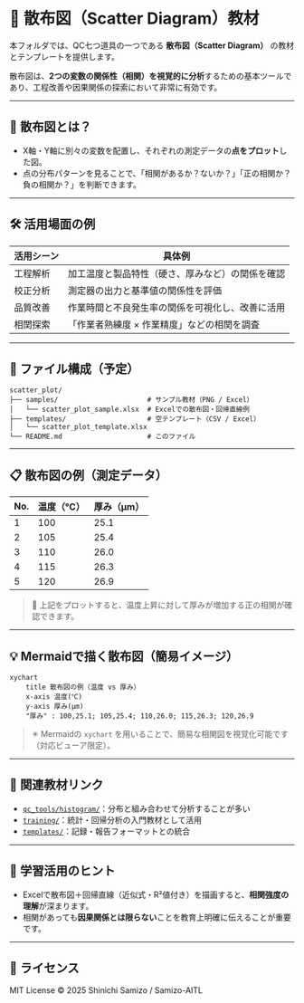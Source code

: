 # 🔵 散布図（Scatter Diagram）教材

本フォルダでは、QC七つ道具の一つである **散布図（Scatter Diagram）** の教材とテンプレートを提供します。

散布図は、**2つの変数の関係性（相関）を視覚的に分析**するための基本ツールであり、工程改善や因果関係の探索において非常に有効です。

---

## 📌 散布図とは？

- X軸・Y軸に別々の変数を配置し、それぞれの測定データの**点をプロット**した図。
- 点の分布パターンを見ることで、「相関があるか？ないか？」「正の相関か？負の相関か？」を判断できます。

---

## 🛠️ 活用場面の例

| 活用シーン | 具体例 |
|------------|--------|
| 工程解析 | 加工温度と製品特性（硬さ、厚みなど）の関係を確認 |
| 校正分析 | 測定器の出力と基準値の関係性を評価 |
| 品質改善 | 作業時間と不良発生率の関係を可視化し、改善に活用 |
| 相関探索 | 「作業者熟練度 × 作業精度」などの相関を調査 |

---

## 📁 ファイル構成（予定）

```plaintext
scatter_plot/
├── samples/                      # サンプル教材（PNG / Excel）
│   └── scatter_plot_sample.xlsx  # Excelでの散布図・回帰直線例
├── templates/                    # 空テンプレート（CSV / Excel）
│   └── scatter_plot_template.xlsx
└── README.md                     # このファイル
```

---

## 📋 散布図の例（測定データ）

| No. | 温度（℃） | 厚み（μm） |
|-----|-----------|-------------|
| 1   | 100       | 25.1        |
| 2   | 105       | 25.4        |
| 3   | 110       | 26.0        |
| 4   | 115       | 26.3        |
| 5   | 120       | 26.9        |

> 📌 上記をプロットすると、温度上昇に対して厚みが増加する正の相関が確認できます。

---

## 💡 Mermaidで描く散布図（簡易イメージ）

```mermaid
xychart
    title 散布図の例（温度 vs 厚み）
    x-axis 温度(℃)
    y-axis 厚み(μm)
    "厚み" : 100,25.1; 105,25.4; 110,26.0; 115,26.3; 120,26.9
```

> ✳ Mermaidの `xychart` を用いることで、簡易な相関図を視覚化可能です（対応ビューア限定）。

---

## 🔗 関連教材リンク

- [`qc_tools/histogram/`](../histogram/)：分布と組み合わせて分析することが多い
- [`training/`](../../training/)：統計・回帰分析の入門教材として活用
- [`templates/`](../../templates/)：記録・報告フォーマットとの統合

---

## 🧠 学習活用のヒント

- Excelで散布図＋回帰直線（近似式・R²値付き）を描画すると、**相関強度の理解**が深まります。
- 相関があっても**因果関係とは限らない**ことを教育上明確に伝えることが重要です。

---

## 📜 ライセンス

MIT License © 2025 Shinichi Samizo / Samizo-AITL
